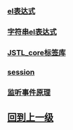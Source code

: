 


### **[el表达式](EL基础教程/jsp_EL基础教程.md)**


### **[字符串el表达式](jsp_字符串el表达式.md)**


### **[JSTL_core标签库](JSTL基础教程/jsp_JSTL_core标签库.md)**


### **[session](Session/jsp_jstl_Session.md)**


### **[监听事件原理](监听事件原理/java_监听事件原理.md)**









































## [回到上一级](../javaReadme.md)